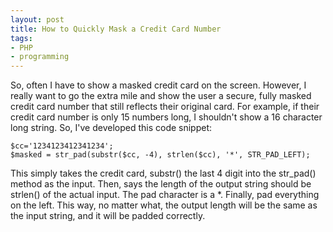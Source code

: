 ```yaml
---
layout: post
title: How to Quickly Mask a Credit Card Number
tags:
- PHP
- programming
---
```


So, often I have to show a masked credit card on the screen.  However, I really want to go the extra mile and show the user a secure, fully masked credit card number that still reflects their original card.  For example, if their credit card number is only 15 numbers long, I shouldn't show a 16 character long string.  So, I've developed this code snippet:


    
```php?start_inline=1
$cc='1234123412341234';
$masked = str_pad(substr($cc, -4), strlen($cc), '*', STR_PAD_LEFT);
```



This simply takes the credit card, substr() the last 4 digit into the str_pad() method as the input.  Then, says the length of the output string should be strlen() of the actual input.  The pad character is a *.  Finally, pad everything on the left.  This way, no matter what, the output length will be the same as the input string, and it will be padded correctly.

